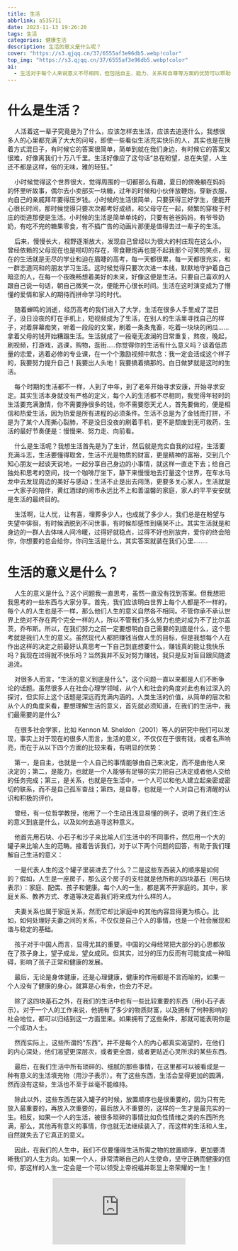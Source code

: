 ```yaml
---
title: 生活
abbrlink: a535711
date: 2023-11-13 19:26:20
tags: 生活
categories: 健康生活
description: 生活的意义是什么呢？
cover: "https://s3.qjqq.cn/37/6555af3e96db5.webp!color"
top_img: "https://s3.qjqq.cn/37/6555af3e96db5.webp!color"
ai:
  - 生活对于每个人来说意义不尽相同，但包括自主、能力、关系和自尊等方面的优势可以帮助理解生活的意义。家庭、配偶、孩子和健康被视为生活的支柱，而物质财富、社会地位则是重要的补充。最后，生活中琐碎而细腻的事情也是构成有意义生活的一部分，但放置顺序至关重要。清晰的人生使命和正确的信仰将赋予人生真正的意义和价值。
---
```


# 什么是生活？

&nbsp;&nbsp;&nbsp;&nbsp;人活着这一辈子究竟是为了什么，应该怎样去生活，应该去追逐什么，我想很多人的心里都充满了大大的问号，即使一些看似生活充实快乐的人，其实也是在换着方式混日子，有时候它的答案很简单，简单到就在我们身边，有时候它的答案又很难，好像离我们十万八千里。生活好像应了这句话“总在盼望，总在失望，人生还不都是这样，俗的无味，雅的轻狂。”

&nbsp;&nbsp;&nbsp;&nbsp;小时候觉得这个世界很大，觉得周围的一切都那么有趣，夏日的傍晚躺在妈妈的怀里听故事，偶尔去小卖部买一块糖，过年的时候和小伙伴放鞭炮，穿新衣服，向自己的亲戚拜年要得压岁钱。小时候的生活很简单，只要获得三好学生，便能开心很长时间，那时候觉得只要次次都考好成绩，和父母守在一起，频繁的穿梭于村庄的街道那便是生活。小时候的生活是简单单纯的，只要有爸爸妈妈，有爷爷奶奶，有吃不完的糖果零食，有不插广告的动画片那便是值得去过一辈子的生活。

&nbsp;&nbsp;&nbsp;&nbsp;后来，慢慢长大，视野逐渐放大，发现自己曾经以为很大的村庄现在这么小，曾经依赖的父母现在也是唠叨的存在，零食鞭炮再也提不起我那个可笑的笑点，现在的生活就是无尽的学业和迫在眉睫的高考，每一天都很累，每一天都很充实，和一群志道同和的朋友学习生活。这时候觉得只要次次进一本线，默默地守护着自己暗恋的人，在每一个夜晚畅想着美好的未来，好像这便是生活。只要自己喜欢的人跟自己说一句话，朝自己微笑一次，便能开心很长时间。生活在这时演变成为了懵懂的爱情和家人的期待而拼命学习的时代。

&nbsp;&nbsp;&nbsp;&nbsp;随着蝉鸣的消逝，经历高考的我们进入了大学，生活在很多人手里成了混日子，没日没夜的盯在手机上，短视频成为了生活，在别人的生活里寻找自己的样子，对着屏幕痴笑，听着一段段的文案，刷着一条条鬼畜，吃着一块块的闲瓜......拿着父母的钱开始糟蹋生活。生活就成了一段毫无波澜的日常重复，熬夜，晚起，刷视频，打游戏，逃课，购物，逛街.....你觉得你的生活有什么意义吗？谈着低质量的恋爱，逃着必修的专业课，在一个个激励视频中默念：我一定会活成这个样子的，我要努力提升自己！我要出人头地！我要搞着搞那的。白日做梦就是这时的生活。

&nbsp;&nbsp;&nbsp;&nbsp;每个时期的生活都不一样，人到了中年，到了老年开始寻求安康，开始寻求安定。其实生活本身就没有严格的定义，每个人的生活都不尽相同，我觉得年轻时的生活要充满激情，你不需要挣很多的钱，你不需要怨天尤人，首先要做的，便是相信和热爱生活，因为热爱是所有进程的必须条件。生活不总是为了金钱而打拼，不是为了某个人而撕心裂肺，不是没日没夜的刷着手机，更不是颓废到无可救药，生活的最好节奏便是：慢慢来、努力走、向前看。

&nbsp;&nbsp;&nbsp;&nbsp;什么是生活呢？我想生活首先是为了生计，然后就是充实自我的过程，生活要充满斗志，生活要懂得取舍，生活不光是物质的财富，更是精神的富裕，交到几个知心朋友一起谈天说地，一起分享自己身边的小事情，就这样一直走下去；给自己独处和思考的空间，找一个咖啡厅坐下，静下来慢慢地去打量这个世界，在车水马龙中去发现周边的美好与感动；生活不止是出去闯荡，更要多关心家人，生活就是一大家子的陪伴，黄红酒绿的闹市永远比不上和善温馨的家庭，家人的平平安安就是生活的最终目的。

&nbsp;&nbsp;&nbsp;&nbsp;生活啊，让人忧，让有喜，埋葬多少人，也成就了多少人，我们总是在盼望与失望中徘徊，有时候洒脱到不问世事，有时候却感性到痛哭不止。其实生活就是和身边的一群人去体味人间冷暖，过得好就稳点，过得不好也别放弃，爱你的终会陪你，你想要的总会给你，你问生活是什么，其实答案就装在我们心里........

# 生活的意义是什么？

&nbsp;&nbsp;&nbsp;&nbsp;人生的意义是什么？这个问题我一直思考，虽然一直没有找到答案。但我想把我思考的一些东西与大家分享。首先，我们应该明白世界上每个人都是不一样的，每个人的人生也是不一样，那么他们人生的意义自然各不相同。不管你承不承认世界上绝对不存在两个完全一样的人，所以不管我们多么努力也绝对成为不了比尔盖茨，乔布斯。所以，在我们努力之前一定要想明白自己需要的到底是什么，这个思考就是我们人生的意义。虽然现代人都把赚钱当做人生的目标，但是我想每个人在作出这样的决定之前最好认真思考一下自己到底想要什么，赚钱真的能让我快乐吗？我现在过得就不快乐吗？当然我并不反对努力赚钱，我只是反对盲目跟风随波追流。

&nbsp;&nbsp;&nbsp;&nbsp;对很多人而言，“生活的意义到底是什么”，这个问题一直以来都是人们不断争论的话题。虽然很多人在社会心理学领域，从个人和社会的角度对此也有过深入的探讨，但实际上这个话题是深远而充满内涵的。人类生活的价值，从简单的层次和从个人的角度来看，要想理解生活的意义，首先就必须知道，在我们的生活中，我们最需要的是什么?

&nbsp;&nbsp;&nbsp;&nbsp;在很多社会学家，比如 Kennon M. Sheldon（2001）等人的研究中我们可以发现，事实上对于现在的很多人而言，生活的意义，不仅仅在于很有钱，或者名声响亮，而在于从以下四个方面的比较来看，有明显的优势：

&nbsp;&nbsp;&nbsp;&nbsp;第一，是自主，也就是一个人自己的事情能够由自己来决定，而不是由他人来决定的；第二，是能力，也就是一个人能够有足够的实力把自己决定或者他人交给的任务完成；第三，是关系，也就是在生活中，一个人可以和他人建立起亲密或密切的联系，而不是自己孤军奋战；第四，是自尊，也就是一个人对自己有清醒的认识和积极的评价。

&nbsp;&nbsp;&nbsp;&nbsp;曾经，有一位哲学教授，他用了一个生动且浅显易懂的例子，说明了我们生活的意义到底是什么，以及如何去追寻这种意义。

&nbsp;&nbsp;&nbsp;&nbsp;他首先用石块、小石子和沙子来比喻人们生活中的不同事件，然后用一个大的罐子来比喻人生的范畴。接着告诉我们，对于以下两个问题的回答，有助于我们理解自己生活的意义：

&nbsp;&nbsp;&nbsp;&nbsp;一是代表人生的这个罐子里装进去了什么？二是这些东西装入的顺序是如何的？假如，人生是一座房子，那么这个房子的支柱就是他所称的四块基石（用石块表示）：家庭、配偶、孩子和健康。每个人的一生，都是离不开家庭的。其中，家庭关系、教养方式、孝道等决定着我们将来成为什么样的人。

&nbsp;&nbsp;&nbsp;&nbsp;夫妻关系也属于家庭关系，然而它却比家庭中的其他内容显得更为核心。比如，如何处理好夫妻之间的关系，不仅仅是自己个人的事情，也是一个社会展现和谐与稳定的基础。

&nbsp;&nbsp;&nbsp;&nbsp;孩子对于中国人而言，显得尤其的重要。中国的父母经常把大部分的心思都放在了孩子身上，望子成龙，望女成凤。但其实，过分的压力反而有可能变成一种阻碍，影响了孩子正常和健康的发展。

&nbsp;&nbsp;&nbsp;&nbsp;最后，无论是身体健康，还是心理健康，健康的作用都是不言而喻的，如果一个人没有了健康的身心，就算是心有余，也会力不足。

&nbsp;&nbsp;&nbsp;&nbsp;除了这四块基石之外，在我们的生活中也有一些比较重要的东西（用小石子表示）。对于一个人的工作来说，他拥有了多少的物质财富，以及拥有了何种影响的社会地位，都可以归结到这一方面里来。如果拥有了这些条件，那就可能表明你是一个成功人士。

&nbsp;&nbsp;&nbsp;&nbsp;然而实际上，这些所谓的“东西”，并不是每个人的内心都真实渴望的，在他们的内心深处，他们渴望更深层次，或者更全面，或者更贴近心灵所求的某些东西。

&nbsp;&nbsp;&nbsp;&nbsp;最后，在我们生活中所有琐碎的、细腻的那些事情，在这里都可以被看成是一种有意义的生活填充物（用沙子表示）。有了这些东西，生活会显得更加的圆满，然而没有这些，生活也不至于丝毫不能维持。

&nbsp;&nbsp;&nbsp;&nbsp;除此以外，这些东西在装入罐子的时候，放置顺序也是很重要的，因为只有先放入最重要的，再放入次重要的，最后放入不重要的，这样的一生才是最充实的一生。相反，如果一个人的生活，被很多琐碎的事情比如负性情绪之类的东西所充满，那么，其他再有意义的事情，你也就无法继续装入了，而这样的生活和人生，自然就失去了它真正的意义。

&nbsp;&nbsp;&nbsp;&nbsp;因此，在我们的人生中，我们不仅要懂得生活所需之物的放置顺序，更加要清晰我们的人生方向。如果一个人，非常清晰自己的人生使命，坚守正确而健康的信仰，那这样的人生一定会是一个可以领受上帝祝福并彰显上帝荣耀的一生！

<div align=center class="aspect-ratio">
    <iframe src="https://player.bilibili.com/player.html?aid=218397571&&page=1&as_wide=1&high_quality=1&danmaku=0" 
    scrolling="no" 
    border="0" 
    frameborder="no" 
    framespacing="0" 
    high_quality=1
    danmaku=1 
    allowfullscreen="true"> 
    </iframe>
</div>
